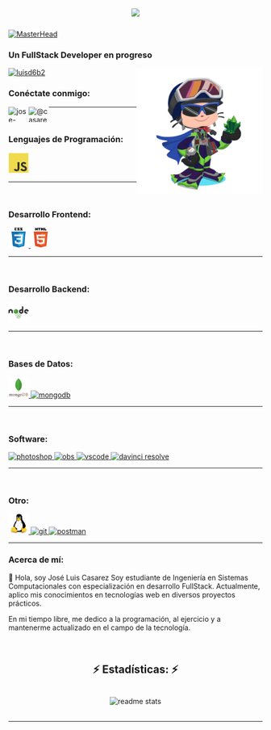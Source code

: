 <h1 align="center">
    <img src="https://readme-typing-svg.herokuapp.com/?font=Righteous&size=35&center=true&vCenter=true&width=500&height=70&duration=4000&lines=¡Hola+!+👋;+Soy+Jose+Luis+Casarez!" />
</h1>

[![MasterHead](https://firebasestorage.googleapis.com/v0/b/flexi-coding.appspot.com/o/dempgi7-520f8d5f-63d4-4453-8822-dbc149ae27f8.gif?alt=media&token=91c0c7b2-93c3-4029-b011-1a8703c5730d)](https://rishavchanda.io)

<h3 align="left">Un FullStack Developer en progreso</h3>

<!-- Imagen a la derecha -->
<div align="left">
  <img src="assets/img/octocat-1723960800093.png" alt="octocat" width="250" align="right">

<p align="left"> <a href="https://twitter.com/luisd6b2" target="blank"><img src="https://img.shields.io/twitter/follow/luisd6b2?logo=twitter&style=for-the-badge" alt="luisd6b2" /></a> </p>

<h3 align="left">Conéctate conmigo:</h3>
<p align="left">
<a href="https://linkedin.com/in/jose-luis-casarez-ortiz-3b641b2a3" target="blank"><img align="left" src="https://raw.githubusercontent.com/rahuldkjain/github-profile-readme-generator/master/src/images/icons/Social/linked-in-alt.svg" alt="jose-luis-casarez-ortiz-3b641b2a3" height="30" width="40" /></a>
<a href="https://www.youtube.com/@casarexz" target="blank"><img align="left" src="https://raw.githubusercontent.com/rahuldkjain/github-profile-readme-generator/master/src/images/icons/Social/youtube.svg" alt="@casarexz" height="30" width="40" /></a>
</p>
<hr/>
<br>

<h3 align="left">Lenguajes de Programación:</h3>
<p align="left">
  <a href="https://developer.mozilla.org/en-US/docs/Web/JavaScript" target="_blank" rel="noreferrer"> <img src="https://raw.githubusercontent.com/devicons/devicon/master/icons/javascript/javascript-original.svg" alt="javascript" width="40" height="40"/> </a>
</p>
<hr/>
<br>

<h3 align="left">Desarrollo Frontend:</h3>
<p align="left">
  <a href="https://www.w3schools.com/css/" target="_blank" rel="noreferrer"> <img src="https://raw.githubusercontent.com/devicons/devicon/master/icons/css3/css3-original-wordmark.svg" alt="css3" width="40" height="40"/> </a> 
  <a href="https://www.w3.org/html/" target="_blank" rel="noreferrer"> <img src="https://raw.githubusercontent.com/devicons/devicon/master/icons/html5/html5-original-wordmark.svg" alt="html5" width="40" height="40"/> </a> 
</p>
<hr/>
<br>

<h3 align="left">Desarrollo Backend:</h3>
<p align="left">
  <a href="https://nodejs.org" target="_blank" rel="noreferrer"> <img src="https://raw.githubusercontent.com/devicons/devicon/master/icons/nodejs/nodejs-original-wordmark.svg" alt="nodejs" width="40" height="40"/> </a> 
</p>
<hr/>
<br>
<h3 align="left">Bases de Datos:</h3>
<p align="left">
    <a href="https://www.mongodb.com/" target="_blank" rel="noreferrer"> <img src="https://raw.githubusercontent.com/devicons/devicon/master/icons/mongodb/mongodb-original-wordmark.svg" alt="mongodb" width="40" height="40"/> </a>
    <a href="https://www.postgresql.org/" target="_blank" rel="noreferrer"> <img src="https://wiki.postgresql.org/images/a/a4/PostgreSQL_logo.3colors.svg" alt="mongodb" width="40" height="40"/> </a>
</p>
<hr/>
<br>

<h3 align="left">Software:</h3>
<p align="left">
  <a href="https://www.photoshop.com/en" target="_blank" rel="noreferrer"> <img src="https://pngimg.com/uploads/photoshop/photoshop_PNG68.png" alt="photoshop" width="40" height="40"/> </a>
  <a href="https://obsproject.com/" target="_blank" rel="noreferrer"> <img src="https://iconape.com/wp-content/files/ih/122083/png/OBS_Studio_Logo.png" alt="obs" width="40" height="40"/> </a>
  <a href="https://code.visualstudio.com/" target="_blank" rel="noreferrer"> <img src="https://code.visualstudio.com/assets/images/code-stable.png" alt="vscode" width="40" height="40"/> </a>
  <a href="https://www.blackmagicdesign.com" target="_blank" rel="noreferrer"> <img src="https://upload.wikimedia.org/wikipedia/commons/9/90/DaVinci_Resolve_17_logo.svg" alt="davinci resolve" width="40" height="40"/> </a>
</p>
<hr/>
<br>

<h3 align="left">Otro:</h3>
<p align="left">
  <a href="https://www.linux.org/" target="_blank" rel="noreferrer"> <img src="https://raw.githubusercontent.com/devicons/devicon/master/icons/linux/linux-original.svg" alt="linux" width="40" height="40"/> </a> 
  <a href="https://git-scm.com/" target="_blank" rel="noreferrer"> <img src="https://www.vectorlogo.zone/logos/git-scm/git-scm-icon.svg" alt="git" width="40" height="40"/> </a>
  <a href="https://postman.com" target="_blank" rel="noreferrer"> <img src="https://www.vectorlogo.zone/logos/getpostman/getpostman-icon.svg" alt="postman" width="40" height="40"/> </a> 
</p>
<hr/>

<h3 align="left">Acerca de mí:</h3>
<p align="left">
👋 Hola, soy José Luis Casarez
Soy estudiante de Ingeniería en Sistemas Computacionales con especialización en desarrollo FullStack. Actualmente, aplico mis conocimientos en tecnologías web en diversos proyectos prácticos.

En mi tiempo libre, me dedico a la programación, al ejercicio y a mantenerme actualizado en el campo de la tecnología.
</p>

<br>

<h2 align="center">⚡ Estadísticas: ⚡</h2>
<br>
<div align="center">
  <img width=390 src="https://github-readme-stats.vercel.app/api?username=LuisD6&count_private=true&show_icons=true&theme=react&rank_icon=github&border_radius=10" alt="readme stats" />
  <br/>
</div>

<br/>

<hr/>

<br>
